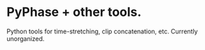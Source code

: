 # PyPhase + other tools.
Python tools for time-stretching, clip concatenation, etc. Currently unorganized.
